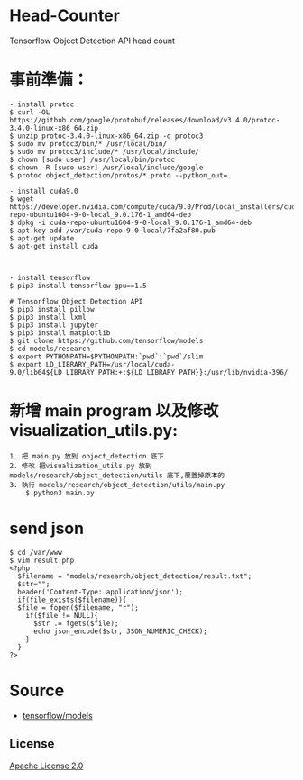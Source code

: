 # Head-Counter
Tensorflow Object Detection API head count
# 事前準備：
    - install protoc
    $ curl -OL https://github.com/google/protobuf/releases/download/v3.4.0/protoc-3.4.0-linux-x86_64.zip
    $ unzip protoc-3.4.0-linux-x86_64.zip -d protoc3
    $ sudo mv protoc3/bin/* /usr/local/bin/
    $ sudo mv protoc3/include/* /usr/local/include/
    $ chown [sudo user] /usr/local/bin/protoc
    $ chown -R [sudo user] /usr/local/include/google
    $ protoc object_detection/protos/*.proto --python_out=.
    
    - install cuda9.0
    $ wget https://developer.nvidia.com/compute/cuda/9.0/Prod/local_installers/cuda-repo-ubuntu1604-9-0-local_9.0.176-1_amd64-deb
    $ dpkg -i cuda-repo-ubuntu1604-9-0-local_9.0.176-1_amd64-deb
    $ apt-key add /var/cuda-repo-9-0-local/7fa2af80.pub
    $ apt-get update
    $ apt-get install cuda


  
    - install tensorflow
    $ pip3 install tensorflow-gpu==1.5
    
    # Tensorflow Object Detection API
    $ pip3 install pillow
    $ pip3 install lxml
    $ pip3 install jupyter
    $ pip3 install matplotlib
    $ git clone https://github.com/tensorflow/models
    $ cd models/research
    $ export PYTHONPATH=$PYTHONPATH:`pwd`:`pwd`/slim
    $ export LD_LIBRARY_PATH=/usr/local/cuda-9.0/lib64${LD_LIBRARY_PATH:+:${LD_LIBRARY_PATH}}:/usr/lib/nvidia-396/
    
# 新增 main program 以及修改visualization_utils.py:    
    1. 把 main.py 放到 object_detection 底下
    2. 修改 把visualization_utils.py 放到models/research/object_detection/utils 底下,覆蓋掉原本的
    3. 執行 models/research/object_detection/utils/main.py
        $ python3 main.py  

# send json 
    $ cd /var/www
    $ vim result.php
    <?php
      $filename = "models/research/object_detection/result.txt";
      $str="";
      header('Content-Type: application/json');
      if(file_exists($filename)){
      $file = fopen($filename, "r");
        if($file != NULL){
          $str .= fgets($file);
          echo json_encode($str, JSON_NUMERIC_CHECK);
        }
      }
    ?>
#  Source
   - [tensorflow/models](https://github.com/tensorflow/models)

## License

[Apache License 2.0](LICENSE)
